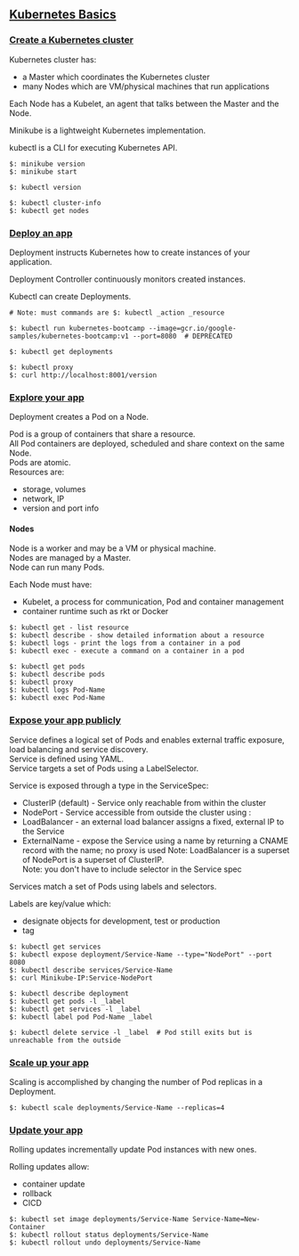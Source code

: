 ## [Kubernetes Basics](https://kubernetes.io/docs/tutorials/kubernetes-basics/)

### [Create a Kubernetes cluster](https://kubernetes.io/docs/tutorials/kubernetes-basics/create-cluster/cluster-intro/)

Kubernetes cluster has:
* a Master which coordinates the Kubernetes cluster
* many Nodes which are VM/physical machines that run applications

Each Node has a Kubelet, an agent that talks between the Master and the Node.  

Minikube is a lightweight Kubernetes implementation.  

kubectl is a CLI for executing Kubernetes API.  

```
$: minikube version
$: minikube start

$: kubectl version

$: kubectl cluster-info
$: kubectl get nodes
```

### [Deploy an app](https://kubernetes.io/docs/tutorials/kubernetes-basics/deploy-app/deploy-intro/)

Deployment instructs Kubernetes how to create instances of your application.  

Deployment Controller continuously monitors created instances.  

Kubectl can create Deployments.  

```
# Note: must commands are $: kubectl _action _resource

$: kubectl run kubernetes-bootcamp --image=gcr.io/google-samples/kubernetes-bootcamp:v1 --port=8080  # DEPRECATED

$: kubectl get deployments

$: kubectl proxy
$: curl http://localhost:8001/version
```

### [Explore your app](https://kubernetes.io/docs/tutorials/kubernetes-basics/explore/explore-intro/)

Deployment creates a Pod on a Node.  

Pod is a group of containers that share a resource.  
All Pod containers are deployed, scheduled and share context on the same Node.  
Pods are atomic.  
Resources are:
* storage, volumes
* network, IP
* version and port info

#### Nodes

Node is a worker and may be a VM or physical machine.  
Nodes are managed by a Master.  
Node can run many Pods.  

Each Node must have:
* Kubelet, a process for communication, Pod and container management
* container runtime such as rkt or Docker

```
$: kubectl get - list resource
$: kubectl describe - show detailed information about a resource
$: kubectl logs - print the logs from a container in a pod
$: kubectl exec - execute a command on a container in a pod

$: kubectl get pods
$: kubectl describe pods
$: kubectl proxy
$: kubectl logs Pod-Name
$: kubectl exec Pod-Name
```

### [Expose your app publicly](https://kubernetes.io/docs/tutorials/kubernetes-basics/expose/expose-intro/)

Service defines a logical set of Pods and enables external traffic exposure, load balancing and service discovery.  
Service is defined using YAML.  
Service targets a set of Pods using a LabelSelector.  

Service is exposed through a type in the ServiceSpec:
* ClusterIP (default) - Service only reachable from within the cluster
* NodePort - Service accessible from outside the cluster using <NodeIP>:<NodePort>
* LoadBalancer - an external load balancer assigns a fixed, external IP to the Service
* ExternalName - expose the Service using a name by returning a CNAME record with the name; no proxy is used
Note: LoadBalancer is a superset of NodePort is a superset of ClusterIP.  
Note: you don't have to include selector in the Service spec

Services match a set of Pods using labels and selectors.  

Labels are key/value which:
* designate objects for development, test or production
* tag

```
$: kubectl get services
$: kubectl expose deployment/Service-Name --type="NodePort" --port 8080
$: kubectl describe services/Service-Name
$: curl Minikube-IP:Service-NodePort

$: kubectl describe deployment
$: kubectl get pods -l _label
$: kubectl get services -l _label
$: kubectl label pod Pod-Name _label

$: kubectl delete service -l _label  # Pod still exits but is unreachable from the outside
```

### [Scale up your app](https://kubernetes.io/docs/tutorials/kubernetes-basics/scale/scale-intro/)

Scaling is accomplished by changing the number of Pod replicas in a Deployment.  

```
$: kubectl scale deployments/Service-Name --replicas=4
```

### [Update your app](https://kubernetes.io/docs/tutorials/kubernetes-basics/update/update-intro/)

Rolling updates incrementally update Pod instances with new ones.

Rolling updates allow:
* container update
* rollback
* CICD

```
$: kubectl set image deployments/Service-Name Service-Name=New-Container
$: kubectl rollout status deployments/Service-Name
$: kubectl rollout undo deployments/Service-Name
```

